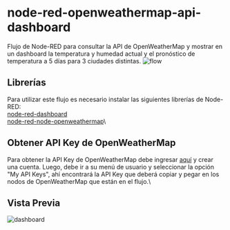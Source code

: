# node-red-openweathermap-api-dashboard
Flujo de Node-RED para consultar la API de OpenWeatherMap y mostrar en un dashboard la temperatura y humedad actual y el pronóstico de temperatura a 5 días para 3 ciudades distintas.
![flow](../main/img/flow.png)
## Librerías
Para utilizar este flujo es necesario instalar las siguientes librerías de Node-RED:\
[node-red-dashboard](https://flows.nodered.org/node/node-red-dashboard)\
[node-red-node-openweathermap](https://flows.nodered.org/node/node-red-node-openweathermap)\
## Obtener API Key de OpenWeatherMap
Para obtener la API Key de OpenWeatherMap debe ingresar [aquí](https://home.openweathermap.org/users/sign_up) y crear una cuenta. Luego, debe ir a su menú de usuario y seleccionar la opción "My API Keys", ahí encontrará la API Key que deberá copiar y pegar en los nodos de OpenWeatherMap que están en el flujo.\
## Vista Previa
![dashboard](../main/img/dashboard.png)